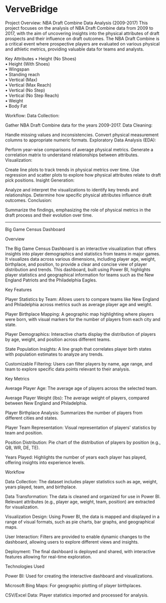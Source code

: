 # VerveBridge
Project Overview: NBA Draft Combine Data Analysis (2009-2017)
This project focuses on the analysis of NBA Draft Combine data from 2009 to 2017, with the aim of uncovering insights into the physical attributes of draft prospects and their influence on draft outcomes. The NBA Draft Combine is a critical event where prospective players are evaluated on various physical and athletic metrics, providing valuable data for teams and analysts.

Key Attributes
•	Height (No Shoes)         
•	Height (With Shoes)       
•	Wingspan                  
•	Standing reach            
•	Vertical (Max)            
•	Vertical (Max Reach)      
•	Vertical (No Step)        
•	Vertical (No Step Reach)  
•	Weight                    
•	Body Fat     

Workflow:
Data Collection:

Gather NBA Draft Combine data for the years 2009-2017.
Data Cleaning:

Handle missing values and inconsistencies.
Convert physical measurement columns to appropriate numeric formats.
Exploratory Data Analysis (EDA):

Perform year-wise comparisons of average physical metrics.
Generate a correlation matrix to understand relationships between attributes.
Visualization:

Create line plots to track trends in physical metrics over time.
Use regression and scatter plots to explore how physical attributes relate to draft pick positions.
Insight Generation:

Analyze and interpret the visualizations to identify key trends and relationships.
Determine how specific physical attributes influence draft outcomes.
Conclusion:

Summarize the findings, emphasizing the role of physical metrics in the draft process and their evolution over time.



---


Big Game Census Dashboard

Overview

The Big Game Census Dashboard is an interactive visualization that offers insights into player demographics and statistics from teams in major games. It visualizes data across various dimensions, including player age, weight, birthplace, and position, to provide a clear and concise view of player distribution and trends. This dashboard, built using Power BI, highlights player statistics and geographical information for teams such as the New England Patriots and the Philadelphia Eagles.

Key Features

Player Statistics by Team: Allows users to compare teams like New England and Philadelphia across metrics such as average player age and weight.

Player Birthplace Mapping: A geographic map highlighting where players were born, with visual markers for the number of players from each city and state.

Player Demographics: Interactive charts display the distribution of players by age, weight, and position across different teams.

State Population Insights: A line graph that correlates player birth states with population estimates to analyze any trends.

Customizable Filtering: Users can filter players by name, age range, and team to explore specific data points relevant to their analysis.

Key Metrics

Average Player Age: The average age of players across the selected team.

Average Player Weight (lbs): The average weight of players, compared between New England and Philadelphia.

Player Birthplace Analysis: Summarizes the number of players from different cities and states.

Player Team Representation: Visual representation of players' statistics by team and position.

Position Distribution: Pie chart of the distribution of players by position (e.g., QB, WR, DE, TE).

Years Played: Highlights the number of years each player has played, offering insights into experience levels.

Workflow

Data Collection: The dataset includes player statistics such as age, weight, years played, team, and birthplace.

Data Transformation: The data is cleaned and organized for use in Power BI. Relevant attributes (e.g., player age, weight, team, position) are extracted for visualization.

Visualization Design: Using Power BI, the data is mapped and displayed in a range of visual formats, such as pie charts, bar graphs, and geographical maps.

User Interaction: Filters are provided to enable dynamic changes to the dashboard, allowing users to explore different views and insights.

Deployment: The final dashboard is deployed and shared, with interactive features allowing for real-time exploration.

Technologies Used

Power BI: Used for creating the interactive dashboard and visualizations.

Microsoft Bing Maps: For geographic plotting of player birthplaces.

CSV/Excel Data: Player statistics imported and processed for analysis.
